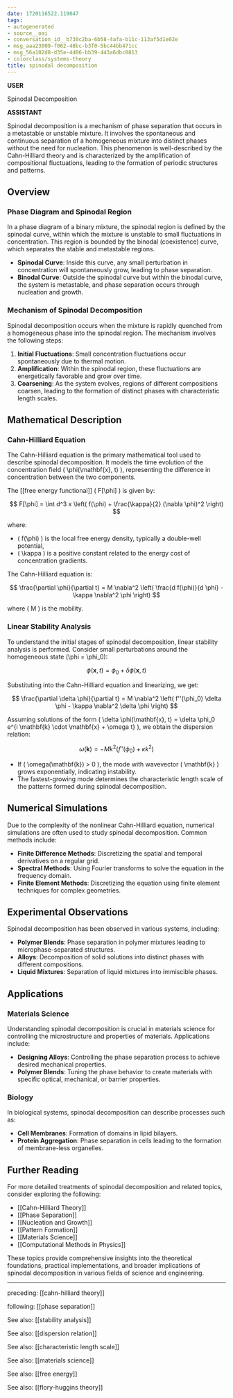 ```yaml
---
date: 1720116522.119047
tags:
- autogenerated
- source__oai
- conversation_id__b730c2ba-6b58-4afa-b11c-113af5d1e02e
- msg_aaa23009-f062-48bc-b3f0-5bc44bb471cc
- msg_56a102d8-d35e-4d06-bb39-443a6dbc0813
- colorclass/systems-theory
title: spinodal decomposition
---
```


**USER**

Spinodal Decomposition


**ASSISTANT**

Spinodal decomposition is a mechanism of phase separation that occurs in a metastable or unstable mixture. It involves the spontaneous and continuous separation of a homogeneous mixture into distinct phases without the need for nucleation. This phenomenon is well-described by the Cahn-Hilliard theory and is characterized by the amplification of compositional fluctuations, leading to the formation of periodic structures and patterns.

## Overview

### Phase Diagram and Spinodal Region

In a phase diagram of a binary mixture, the spinodal region is defined by the spinodal curve, within which the mixture is unstable to small fluctuations in concentration. This region is bounded by the binodal (coexistence) curve, which separates the stable and metastable regions.

- **Spinodal Curve**: Inside this curve, any small perturbation in concentration will spontaneously grow, leading to phase separation.
- **Binodal Curve**: Outside the spinodal curve but within the binodal curve, the system is metastable, and phase separation occurs through nucleation and growth.

### Mechanism of Spinodal Decomposition

Spinodal decomposition occurs when the mixture is rapidly quenched from a homogeneous phase into the spinodal region. The mechanism involves the following steps:
1. **Initial Fluctuations**: Small concentration fluctuations occur spontaneously due to thermal motion.
2. **Amplification**: Within the spinodal region, these fluctuations are energetically favorable and grow over time.
3. **Coarsening**: As the system evolves, regions of different compositions coarsen, leading to the formation of distinct phases with characteristic length scales.

## Mathematical Description

### Cahn-Hilliard Equation

The Cahn-Hilliard equation is the primary mathematical tool used to describe spinodal decomposition. It models the time evolution of the concentration field \( \phi(\mathbf{x}, t) \), representing the difference in concentration between the two components.

The [[free energy functional]] \( F[\phi] \) is given by:

$$
F[\phi] = \int d^3 x \left( f(\phi) + \frac{\kappa}{2} (\nabla \phi)^2 \right)
$$

where:
- \( f(\phi) \) is the local free energy density, typically a double-well potential,
- \( \kappa \) is a positive constant related to the energy cost of concentration gradients.

The Cahn-Hilliard equation is:

$$
\frac{\partial \phi}{\partial t} = M \nabla^2 \left( \frac{d f(\phi)}{d \phi} - \kappa \nabla^2 \phi \right)
$$

where \( M \) is the mobility.

### Linear Stability Analysis

To understand the initial stages of spinodal decomposition, linear stability analysis is performed. Consider small perturbations around the homogeneous state \(\phi = \phi_0\):

$$
\phi(\mathbf{x}, t) = \phi_0 + \delta \phi(\mathbf{x}, t)
$$

Substituting into the Cahn-Hilliard equation and linearizing, we get:

$$
\frac{\partial \delta \phi}{\partial t} = M \nabla^2 \left( f''(\phi_0) \delta \phi - \kappa \nabla^2 \delta \phi \right)
$$

Assuming solutions of the form \( \delta \phi(\mathbf{x}, t) = \delta \phi_0 e^{i \mathbf{k} \cdot \mathbf{x} + \omega t} \), we obtain the dispersion relation:

$$
\omega(\mathbf{k}) = -M k^2 \left( f''(\phi_0) + \kappa k^2 \right)
$$

- If \( \omega(\mathbf{k}) > 0 \), the mode with wavevector \( \mathbf{k} \) grows exponentially, indicating instability.
- The fastest-growing mode determines the characteristic length scale of the patterns formed during spinodal decomposition.

## Numerical Simulations

Due to the complexity of the nonlinear Cahn-Hilliard equation, numerical simulations are often used to study spinodal decomposition. Common methods include:

- **Finite Difference Methods**: Discretizing the spatial and temporal derivatives on a regular grid.
- **Spectral Methods**: Using Fourier transforms to solve the equation in the frequency domain.
- **Finite Element Methods**: Discretizing the equation using finite element techniques for complex geometries.

## Experimental Observations

Spinodal decomposition has been observed in various systems, including:

- **Polymer Blends**: Phase separation in polymer mixtures leading to microphase-separated structures.
- **Alloys**: Decomposition of solid solutions into distinct phases with different compositions.
- **Liquid Mixtures**: Separation of liquid mixtures into immiscible phases.

## Applications

### Materials Science

Understanding spinodal decomposition is crucial in materials science for controlling the microstructure and properties of materials. Applications include:

- **Designing Alloys**: Controlling the phase separation process to achieve desired mechanical properties.
- **Polymer Blends**: Tuning the phase behavior to create materials with specific optical, mechanical, or barrier properties.

### Biology

In biological systems, spinodal decomposition can describe processes such as:

- **Cell Membranes**: Formation of domains in lipid bilayers.
- **Protein Aggregation**: Phase separation in cells leading to the formation of membrane-less organelles.

## Further Reading

For more detailed treatments of spinodal decomposition and related topics, consider exploring the following:

- [[Cahn-Hilliard Theory]]
- [[Phase Separation]]
- [[Nucleation and Growth]]
- [[Pattern Formation]]
- [[Materials Science]]
- [[Computational Methods in Physics]]

These topics provide comprehensive insights into the theoretical foundations, practical implementations, and broader implications of spinodal decomposition in various fields of science and engineering.


---

preceding: [[cahn-hilliard theory]]  


following: [[phase separation]]

See also: [[stability analysis]]


See also: [[dispersion relation]]


See also: [[characteristic length scale]]


See also: [[materials science]]


See also: [[free energy]]


See also: [[flory-huggins theory]]